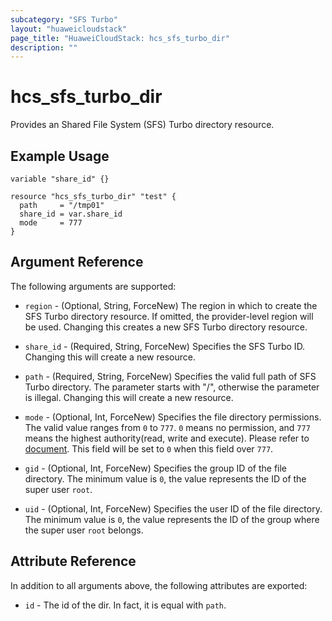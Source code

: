 ```yaml
---
subcategory: "SFS Turbo"
layout: "huaweicloudstack"
page_title: "HuaweiCloudStack: hcs_sfs_turbo_dir"
description: ""
---
```


# hcs_sfs_turbo_dir

Provides an Shared File System (SFS) Turbo directory resource.

## Example Usage

```hcl
variable "share_id" {}

resource "hcs_sfs_turbo_dir" "test" {
  path     = "/tmp01"
  share_id = var.share_id
  mode     = 777
}
```

## Argument Reference

The following arguments are supported:

* `region` - (Optional, String, ForceNew) The region in which to create the SFS Turbo directory resource. If omitted, the
  provider-level region will be used. Changing this creates a new SFS Turbo directory resource.

* `share_id` - (Required, String, ForceNew) Specifies the SFS Turbo ID. Changing this will create a new resource.

* `path` - (Required, String, ForceNew) Specifies the valid full path of SFS Turbo directory. The parameter
  starts with "/", otherwise the parameter is illegal. Changing this will create a new resource.

* `mode` - (Optional, Int, ForceNew) Specifies the file directory permissions. The valid value ranges from `0` to `777`.
  `0` means no permission, and `777` means the highest authority(read, write and execute). Please refer
  to [document](https://en.wikipedia.org/wiki/Chmod#Numerical_permissions). This field will be set to `0` when
  this field over `777`.

* `gid` - (Optional, Int, ForceNew) Specifies the group ID of the file directory. The minimum value is `0`,
  the value represents the ID of the super user `root`.

* `uid` - (Optional, Int, ForceNew) Specifies the user ID of the file directory. The minimum value is `0`,
  the value represents the ID of the group where the super user `root` belongs.

## Attribute Reference

In addition to all arguments above, the following attributes are exported:

* `id` - The id of the dir. In fact, it is equal with `path`.
